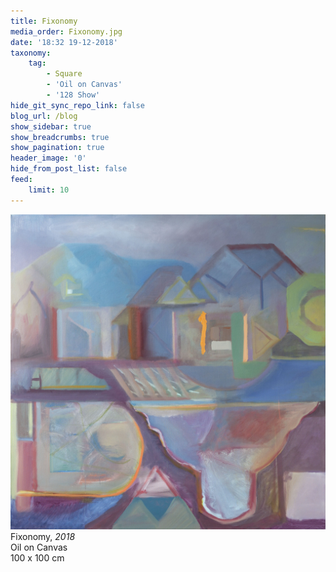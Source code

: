 ```yaml
---
title: Fixonomy
media_order: Fixonomy.jpg
date: '18:32 19-12-2018'
taxonomy:
    tag:
        - Square
        - 'Oil on Canvas'
        - '128 Show'
hide_git_sync_repo_link: false
blog_url: /blog
show_sidebar: true
show_breadcrumbs: true
show_pagination: true
header_image: '0'
hide_from_post_list: false
feed:
    limit: 10
---
```


![](Fixonomy.jpg)
Fixonomy, _2018_  
Oil on Canvas  
100 x 100 cm
